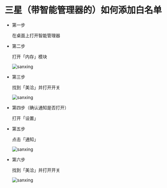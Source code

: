 # 三星（带智能管理器的）如何添加白名单

* 第一步
	
	在桌面上打开智能管理器

* 第二步
	
	打开「内存」模块
	
	![sanxing](https://raw.githubusercontent.com/lorcanluo/androidwhitelist/master/sanxing/pic/sanxing_1.png)

* 第三步
	
	找到「美洽」并打开开关
	
	![sanxing](https://raw.githubusercontent.com/lorcanluo/androidwhitelist/master/sanxing/pic/sanxing_2.png)

* 第四步（确认通知是否打开）
	
	打开「设置」
	
* 第五步
	
	点击「通知」
	
	![sanxing](https://raw.githubusercontent.com/lorcanluo/androidwhitelist/master/sanxing/pic/sanxing_3.png)
	
* 第六步
	
	找到「美洽」并打开开关
	
	![sanxing](https://raw.githubusercontent.com/lorcanluo/androidwhitelist/master/sanxing/pic/sanxing_4.png)
	
	
	


